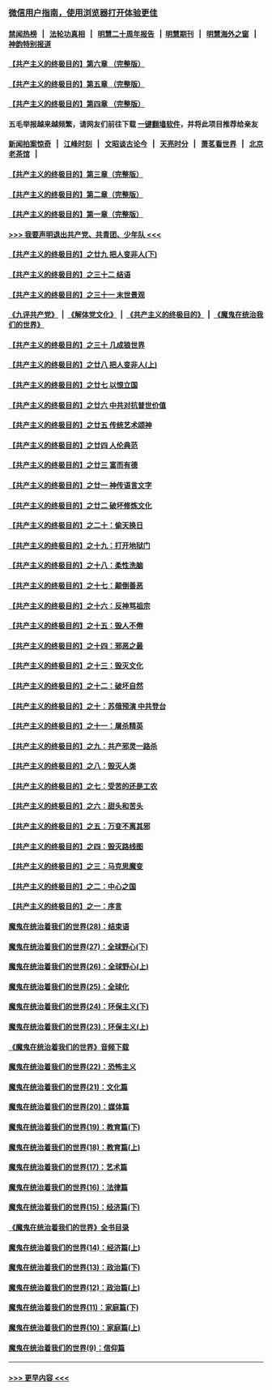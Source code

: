 ### [微信用户指南，使用浏览器打开体验更佳](https://github.com/gfw-breaker/banned-news1/blob/master/indexes/wechat-guide.md?t=0)
#### [禁闻热榜](热点新闻.md?t=0)  &nbsp;&nbsp;|&nbsp;&nbsp; [法轮功真相](https://github.com/gfw-breaker/truth/blob/master/README.md?t=0) &nbsp;&nbsp;|&nbsp;&nbsp; [明慧二十周年报告](https://github.com/gfw-breaker/mh-reports/blob/master/README.md?t=0) &nbsp;&nbsp;|&nbsp;&nbsp;[明慧期刊](https://github.com/gfw-breaker/mh-qikan) &nbsp;&nbsp;|&nbsp;&nbsp; [明慧海外之窗](https://github.com/gfw-breaker/mh-news/blob/master/README.md?t=0) &nbsp;&nbsp;|&nbsp;&nbsp; [神韵特别报道](https://github.com/gfw-breaker/mh-news/blob/master/shenyun.md?t=0)
#### [【共产主义的终极目的】第六章 （完整版）](../pages/nsc422/n11428913.md?t=02131711) 
#### [【共产主义的终极目的】第五章 （完整版）](../pages/nsc422/n11428912.md?t=02131711) 
#### [【共产主义的终极目的】第四章 （完整版）](../pages/nsc422/n11428907.md?t=02131711) 
#### 五毛举报越来越频繁，请网友们前往下载 [一键翻墙软件](https://github.com/gfw-breaker/ssr-accounts)，并将此项目推荐给亲友
#### [新闻拍案惊奇](https://github.com/gfw-breaker/banned-news1/blob/master/pages/link4.md) &nbsp;&nbsp;|&nbsp;&nbsp; [江峰时刻](https://github.com/gfw-breaker/banned-news1/blob/master/pages/link4.md) &nbsp;&nbsp;|&nbsp;&nbsp; [文昭谈古论今](https://github.com/gfw-breaker/banned-news1/blob/master/pages/link4.md) &nbsp;&nbsp;|&nbsp;&nbsp; [天亮时分](https://github.com/gfw-breaker/banned-news1/blob/master/pages/link4.md) &nbsp;&nbsp;|&nbsp;&nbsp; [萧茗看世界](https://github.com/gfw-breaker/banned-news1/blob/master/pages/link4.md) &nbsp;&nbsp;|&nbsp;&nbsp; [北京老茶馆](https://github.com/gfw-breaker/banned-news1/blob/master/pages/link4.md) &nbsp;&nbsp;|&nbsp;&nbsp; 
#### [【共产主义的终极目的】第三章（完整版）](../pages/nsc422/n11428848.md?t=02131711) 
#### [【共产主义的终极目的】第二章（完整版）](../pages/nsc422/n11428831.md?t=02131711) 
#### [【共产主义的终极目的】第一章（完整版）](../pages/nsc422/n11417651.md?t=02131711) 
#### [>>> 我要声明退出共产党、共青团、少年队 <<<](https://github.com/begood0513/goodnews/blob/master/quit/letter.md) 
#### [【共产主义的终极目的】之廿九 把人变非人(下)](../pages/nsc422/n11344140.md?t=02131711) 
#### [【共产主义的终极目的】之三十二 结语](../pages/nsc422/n11360535.md?t=02131711) 
#### [【共产主义的终极目的】之三十一 末世景观](../pages/nsc422/n11351129.md?t=02131711) 
#### [《九评共产党》](https://github.com/begood0513/9ping.md/blob/master/README.md) &nbsp;|&nbsp; [《解体党文化》](../../../../jtdwh.md/blob/master/README.md)  &nbsp;|&nbsp; [《共产主义的终极目的》](../../../../gczydzjmd.md/blob/master/README.md) &nbsp;|&nbsp; [《魔鬼在统治我们的世界》](../../../../mgztzwmdsj.md/blob/master/README.md) 
#### [【共产主义的终极目的】之三十 几成狼世界](../pages/nsc422/n11348280.md?t=02131711) 
#### [【共产主义的终极目的】之廿八 把人变非人(上)](../pages/nsc422/n11340492.md?t=02131711) 
#### [【共产主义的终极目的】之廿七 以恨立国](../pages/nsc422/n11336944.md?t=02131711) 
#### [【共产主义的终极目的】之廿六 中共对抗普世价值](../pages/nsc422/n11324785.md?t=02131711) 
#### [【共产主义的终极目的】之廿五 传统艺术颂神](../pages/nsc422/n11296396.md?t=02131711) 
#### [【共产主义的终极目的】之廿四 人伦典范](../pages/nsc422/n11296397.md?t=02131711) 
#### [【共产主义的终极目的】之廿三 富而有德](../pages/nsc422/n11283598.md?t=02131711) 
#### [【共产主义的终极目的】之廿一 神传语言文字](../pages/nsc422/n11263265.md?t=02131711) 
#### [【共产主义的终极目的】之廿二 破坏修炼文化](../pages/nsc422/n11245728.md?t=02131711) 
#### [【共产主义的终极目的】之二十：偷天换日](../pages/nsc422/n11238846.md?t=02131711) 
#### [【共产主义的终极目的】之十九：打开地狱门](../pages/nsc422/n11206376.md?t=02131711) 
#### [【共产主义的终极目的】之十八：柔性洗脑](../pages/nsc422/n11199994.md?t=02131711) 
#### [【共产主义的终极目的】之十七：颠倒善恶](../pages/nsc422/n11179782.md?t=02131711) 
#### [【共产主义的终极目的】之十六：反神骂祖宗](../pages/nsc422/n11166798.md?t=02131711) 
#### [【共产主义的终极目的】之十五：毁人不倦](../pages/nsc422/n11166792.md?t=02131711) 
#### [【共产主义的终极目的】之十四：邪恶之最](../pages/nsc422/n11150249.md?t=02131711) 
#### [【共产主义的终极目的】之十三：毁灭文化](../pages/nsc422/n11135227.md?t=02131711) 
#### [【共产主义的终极目的】之十二：破坏自然](../pages/nsc422/n11135214.md?t=02131711) 
#### [【共产主义的终极目的】之十：苏俄预演 中共登台](../pages/nsc422/n11118424.md?t=02131711) 
#### [【共产主义的终极目的】之十一：屠杀精英](../pages/nsc422/n11118442.md?t=02131711) 
#### [【共产主义的终极目的】之九：共产邪灵一路杀](../pages/nsc422/n11114139.md?t=02131711) 
#### [【共产主义的终极目的】之八：毁灭人类](../pages/nsc422/n11108503.md?t=02131711) 
#### [【共产主义的终极目的】之七：受苦的还是工农](../pages/nsc422/n11101809.md?t=02131711) 
#### [【共产主义的终极目的】之六：甜头和苦头](../pages/nsc422/n11096971.md?t=02131711) 
#### [【共产主义的终极目的】之五：万变不离其邪](../pages/nsc422/n11091285.md?t=02131711) 
#### [【共产主义的终极目的】之四：毁灭路线图](../pages/nsc422/n11086284.md?t=02131711) 
#### [【共产主义的终极目的】之三：马克思魔变](../pages/nsc422/n11061941.md?t=02131711) 
#### [【共产主义的终极目的】之二：中心之国](../pages/nsc422/n11047728.md?t=02131711) 
#### [【共产主义的终极目的】之一：序言](../pages/nsc422/n11086077.md?t=02131711) 
#### [魔鬼在统治着我们的世界(28)：结束语](../pages/nsc422/n10936246.md?t=02131711) 
#### [魔鬼在统治着我们的世界(27)：全球野心(下)](../pages/nsc422/n10928319.md?t=02131711) 
#### [魔鬼在统治着我们的世界(26)：全球野心(上)](../pages/nsc422/n10900318.md?t=02131711) 
#### [魔鬼在统治着我们的世界(25)：全球化](../pages/nsc422/n10788205.md?t=02131711) 
#### [魔鬼在统治着我们的世界(24)：环保主义(下)](../pages/nsc422/n10695307.md?t=02131711) 
#### [魔鬼在统治着我们的世界(23)：环保主义(上)](../pages/nsc422/n10688613.md?t=02131711) 
#### [《魔鬼在统治着我们的世界》音频下载](../pages/nsc422/n10635553.md?t=02131711) 
#### [魔鬼在统治着我们的世界(22)：恐怖主义](../pages/nsc422/n10614727.md?t=02131711) 
#### [魔鬼在统治着我们的世界(21)：文化篇](../pages/nsc422/n10597706.md?t=02131711) 
#### [魔鬼在统治着我们的世界(20)：媒体篇](../pages/nsc422/n10586579.md?t=02131711) 
#### [魔鬼在统治着我们的世界(19)：教育篇(下)](../pages/nsc422/n10564808.md?t=02131711) 
#### [魔鬼在统治着我们的世界(18)：教育篇(上)](../pages/nsc422/n10526970.md?t=02131711) 
#### [魔鬼在统治着我们的世界(17)：艺术篇](../pages/nsc422/n10499093.md?t=02131711) 
#### [魔鬼在统治着我们的世界(16)：法律篇](../pages/nsc422/n10485969.md?t=02131711) 
#### [魔鬼在统治着我们的世界(15)：经济篇(下)](../pages/nsc422/n10469975.md?t=02131711) 
#### [《魔鬼在统治着我们的世界》全书目录](../pages/nsc422/n10464261.md?t=02131711) 
#### [魔鬼在统治着我们的世界(14)：经济篇(上)](../pages/nsc422/n10457370.md?t=02131711) 
#### [魔鬼在统治着我们的世界(13)：政治篇(下)](../pages/nsc422/n10448270.md?t=02131711) 
#### [魔鬼在统治着我们的世界(12)：政治篇(上)](../pages/nsc422/n10444576.md?t=02131711) 
#### [魔鬼在统治着我们的世界(11)：家庭篇(下)](../pages/nsc422/n10440961.md?t=02131711) 
#### [魔鬼在统治着我们的世界(10)：家庭篇(上)](../pages/nsc422/n10435448.md?t=02131711) 
#### [魔鬼在统治着我们的世界(9)：信仰篇](../pages/nsc422/n10432159.md?t=02131711) 

----
#### [ >>> 更早内容 <<< ](../indexes/nsc422-earlier.md)
